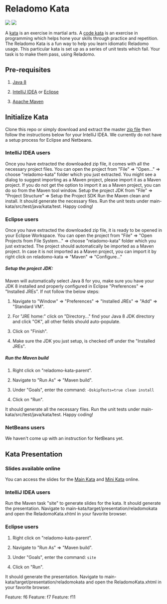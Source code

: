 Reladomo Kata 
=============
[![][travis img]][travis]
[![][license-apache img]][license-apache]

A [kata](https://en.wikipedia.org/wiki/Kata) is an exercise in martial arts. 
A [code kata](http://codekata.com/) is an exercise in programming which helps hone your skills through practice and repetition. 
The Reladomo Kata is a fun way to help you learn idiomatic Reladomo usage. 
This particular kata is set up as a series of unit tests which fail. 
Your task is to make them pass, using Reladomo.

Pre-requisites
--------------
1) [Java 8](http://www.oracle.com/technetwork/java/javase/overview/java8-2100321.html)

2) [IntelliJ IDEA](https://www.jetbrains.com/idea/download/) or [Eclipse](https://www.eclipse.org/downloads/)

3) [Apache Maven](https://maven.apache.org/) 

Initialize Kata
---------------
Clone this repo or simply download and extract the master [zip file](https://github.com/goldmansachs/reladomo-kata/archive/master.zip) 
then follow the instructions below for your IntelliJ IDEA. We currently do not have a setup process for Eclipse and Netbeans. 

### IntelliJ IDEA users

Once you have extracted the downloaded zip file, it comes with all the necessary project files. 
You can open the project from "File" => "Open..." => choose "reladomo-kata" folder which you just extracted. 
You might see a dialog to suggest importing as a Maven project, please import it as a Maven project.
If you do not get the option to import it as a Maven project, you can do so from the Maven tool window.
Setup the project JDK from "File" => "Project Structure" => Setup the Project SDK
Run the Maven clean and install. It should generate the necessary files.
Run the unit tests under main-kata/src/test/java/kata/test.
Happy coding!

### Eclipse users

Once you have extracted the downloaded zip file, it is ready to be opened in your Eclipse Workspace. 
You can open the project from "File" => "Open Projects from File System..." => choose "reladomo-kata" folder which you just extracted. 
The project should automatically be imported as a Maven project. In case it is not imported as a Maven project, you can import it by right click on reladomo-kata => "Maven" => "Configure..."

##### Setup the project JDK: 
Maven will automatically select Java 8 for you, make sure you have your JDK 8 installed and properly configured in Eclipse "Preferences" => "Installed JREs".
If not follow the below steps:
 
1) Navigate to "Window" => "Preferences" => "Installed JREs" => "Add" => "Standard VM". 

2) For "JRE home:" click on "Directory..." find your Java 8 JDK directory and click "OK", all other fields should auto-populate. 

3) Click on "Finish".

4) Make sure the JDK you just setup, is checked off under the "Installed JREs".

##### Run the Maven build 
1) Right click on "reladomo-kata-parent".
 
2) Navigate to "Run As" => "Maven build". 

3) Under "Goals", enter the command: `-DskipTests=true clean install`

4) Click on "Run".

It should generate all the necessary files.
Run the unit tests under main-kata/src/test/java/kata/test.
Happy coding!

### NetBeans users
We haven't come up with an instruction for NetBeans yet.

Kata Presentation
-----------------
### Slides available online
You can access the slides for the [Main Kata](https://goldmansachs.github.io/reladomo-kata/main-kata-presentation/ReladomoKata.xhtml) and [Mini Kata](https://goldmansachs.github.io/reladomo-kata/mini-kata-presentation/MiniKataPresentation.xhtml) online.

### IntelliJ IDEA users
Run the Maven task "site" to generate slides for the kata.
It should generate the presentation.
Navigate to main-kata/target/presentation/reladomokata and open the ReladomoKata.xhtml in your favorite browser.

### Eclipse users
1) Right click on "reladomo-kata-parent".

2) Navigate to "Run As" => "Maven build".

3) Under "Goals", enter the command: `site`

4) Click on "Run".

It should generate the presentation.
Navigate to main-kata/target/presentation/reladomokata and open the ReladomoKata.xhtml in your favorite browser.

[travis]:https://travis-ci.org/goldmansachs/reladomo-kata
[travis img]:https://travis-ci.org/goldmansachs/reladomo-kata.svg?branch=master

[license-apache]:LICENSE.txt
[license-apache img]:https://img.shields.io/badge/License-Apache%202-blue.svg

Feature: f6
Feature: f7
Feature: f11
